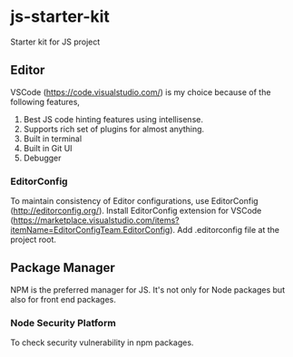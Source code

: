 # js-starter-kit
Starter kit for JS project

## Editor
VSCode (https://code.visualstudio.com/) is my choice because of the following features,
  1. Best JS code hinting features using intellisense.
  2. Supports rich set of plugins for almost anything.
  3. Built in terminal
  4. Built in Git UI
  5. Debugger

### EditorConfig
To maintain consistency of Editor configurations, use EditorConfig (http://editorconfig.org/). Install EditorConfig extension for VSCode (https://marketplace.visualstudio.com/items?itemName=EditorConfigTeam.EditorConfig). Add .editorconfig file at the project root.


## Package Manager
NPM is the preferred manager for JS. It's not only for Node packages but also for front end packages.

### Node Security Platform
To check security vulnerability in npm packages.
